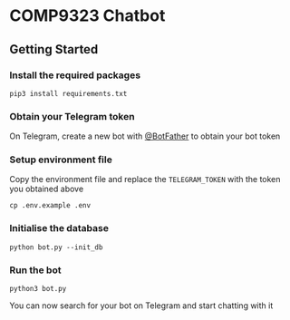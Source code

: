 # COMP9323 Chatbot

## Getting Started

### Install the required packages

    pip3 install requirements.txt

### Obtain your Telegram token

On Telegram, create a new bot with [@BotFather](https://t.me/BotFather) to obtain your bot token

### Setup environment file

Copy the environment file and replace the `TELEGRAM_TOKEN` with the token you obtained above

    cp .env.example .env

### Initialise the database

    python bot.py --init_db

### Run the bot

    python3 bot.py

You can now search for your bot on Telegram and start chatting with it